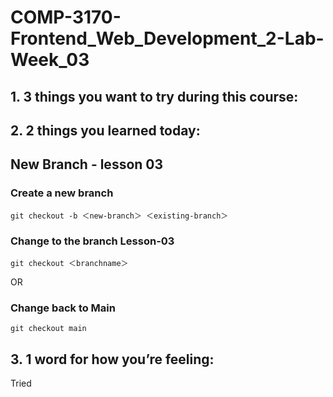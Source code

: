 # COMP-3170-Frontend_Web_Development_2-Lab-Week_03

## 1. 3 things you want to try during this course:

## 2. 2 things you learned today:

## New Branch - lesson 03
### Create a new branch
```
git checkout -b ＜new-branch＞ ＜existing-branch＞
```
### Change to the branch Lesson-03
```
git checkout ＜branchname＞ 
```
OR
### Change back to Main
```
git checkout main
```
## 3. 1 word for how you’re feeling:
Tried
